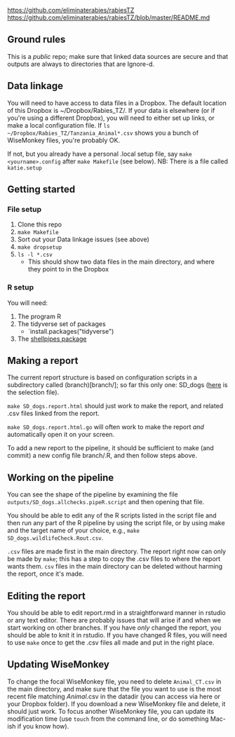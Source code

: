 https://github.com/eliminaterabies/rabiesTZ
https://github.com/eliminaterabies/rabiesTZ/blob/master/README.md

## Ground rules

This is a _public_ repo; make sure that linked data sources are secure and that outputs are always to directories that are Ignore-d.

## Data linkage

You will need to have access to data files in a Dropbox. The default location of this Dropbox is ~/Dropbox/Rabies_TZ/. If your data is elsewhere (or if you're using a different Dropbox), you will need to either set up links, or make a local configuration file. If `ls ~/Dropbox/Rabies_TZ/Tanzania_Animal*.csv` shows you a bunch of WiseMonkey files, you're probably OK.

If not, but you already have a personal .local setup file, say `make <yourname>.config` after `make Makefile` (see below). NB: There is a file called `katie.setup`

## Getting started

### File setup
1. Clone this repo
1. `make Makefile`
1. Sort out your Data linkage issues (see above)
1. `make dropsetup`
1. `ls -l *.csv`
	* This should show two data files in the main directory, and where they point to in the Dropbox

### R setup
You will need:

1. The program R
1. The tidyverse set of packages
	* `install.packages("tidyverse")
1. The [shellpipes package](https://dushoff.github.io/shellpipes/)

## Making a report

The current report structure is based on configuration scripts in a subdirectory called (branch)[branch/]; so far this only one: SD_dogs ([here](branch/SD_dogs.R) is the selection file).

`make SD_dogs.report.html` should just work to make the report, and related .csv files linked from the report.

`make SD_dogs.report.html.go` will often work to make the report _and_ automatically open it on your screen.

To add a new report to the pipeline, it should be sufficient to make (and commit) a new config file branch/<yourbranch>.R, and then follow steps above.

## Working on the pipeline

You can see the shape of the pipeline by examining the file `outputs/SD_dogs.allchecks.pipeR.script` and then opening that file. 

You should be able to edit any of the R scripts listed in the script file and then run any part of the R pipeline by using the script file, or by using make and the target name of your choice, e.g., `make SD_dogs.wildlifeCheck.Rout.csv`. 

`.csv` files are made first in the main directory. The report right now can only be made by `make`; this has a step to copy the .csv files to where the report wants them. `csv` files in the main directory can be deleted without harming the report, once it's made.

## Editing the report

You should be able to edit report.rmd in a straightforward manner in rstudio or any text editor. There are probably issues that will arise if and when we start working on other branches. If you have _only_ changed the report, you should be able to knit it in rstudio. If you have changed R files, you will need to use `make` once to get the .csv files all made and put in the right place.

## Updating WiseMonkey

To change the focal WiseMonkey file, you need to delete `Animal_CT.csv` in the main directory, and make sure that the file you want to use is the most recent file matching *Animal*.csv in the datadir (you can access via here or your Dropbox folder). If you download a new WiseMonkey file and delete, it should just work. To focus another WiseMonkey file, you can update its modification time (use `touch` from the command line, or do something Mac-ish if you know how).

